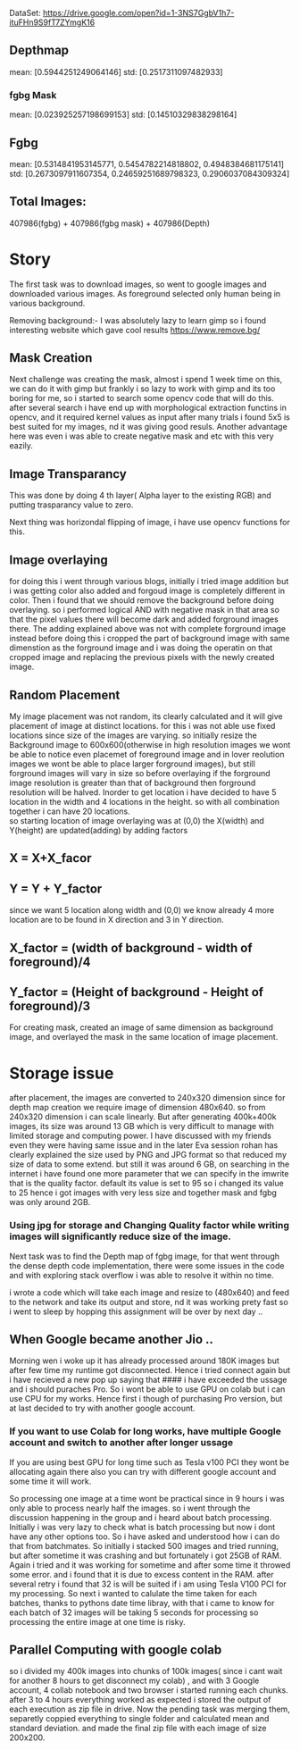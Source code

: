 
DataSet: https://drive.google.com/open?id=1-3NS7GgbV1h7-ituFHn9S9fT7ZYmgK16

## Depthmap

mean: [0.5944251249064146] 
std: [0.2517311097482933]

### fgbg Mask

mean: [0.023925257198699153] 
std: [0.14510329838298164]

## Fgbg

mean: [0.5314841953145771, 0.5454782214818802, 0.4948384681175141] 
std: [0.2673097911607354, 0.24659251689798323, 0.2906037084309324]

## Total Images:

407986(fgbg) + 407986(fgbg mask) + 407986(Depth)

Story
===========================================================================================================

The first task was to download images, so went to google images and downloaded various images. As foreground selected only human being in various background.

Removing background:- I was absolutely lazy to learn gimp so i found interesting website which gave cool results https://www.remove.bg/

## Mask Creation
Next challenge was creating the mask, almost i spend 1 week time on this, we can do it with gimp but frankly i so lazy to work with gimp and its too boring for me, so i started to search some opencv code that will do this. after several search i have end up with morphological extraction functins in opencv, and it required kernel values as input after many trials i found 5x5 is best suited for my images, nd it was giving good resuls. Another advantage here was even i was able to create negative mask and etc with this very eazily.

## Image Transparancy
This was done by doing 4 th layer( Alpha layer to the existing RGB) and putting trasparancy value to zero.

Next thing was horizondal flipping of image, i have use opencv functions for this. 

## Image overlaying 
for doing this i went through various blogs, initially i tried image addition but i was getting color also added and forgoud image is completely different in color. Then i found that we should remove the background before doing overlaying. so i performed logical AND with negative mask in that area so that the pixel values there will become dark and added forground images there. The adding explained above was not with complete forground image instead before doing this i cropped the part of background image with same dimenstion as the forground image and i was doing the operatin on that cropped image and replacing the previous pixels with the newly created image.

## Random Placement
My image placement was not random, its clearly calculated and it will give placement of image at distinct locations. for this i was not able use fixed locations since size of the images are varying. so initially resize the Background image to 600x600(otherwise in high resolution images we wont be able to notice even placemet of foreground image and in lover reolution images we wont be able to place larger forground images), but still forground images will vary in size so before overlaying if the forground image resolution is greater than that of background then forground resolution will be halved. Inorder to get location i have decided to have 5 location in the width and 4 locations in the height. so with all combination together i can have 20 locations.  
so starting location of image overlaying was at (0,0) the X(width) and Y(height) are updated(adding) by adding factors
 ## X = X+X_facor 
 ## Y = Y + Y_factor
  
  since we want 5 location along width and (0,0) we know already 4 more location are to be found in X direction and 3 in Y direction.
  ## X_factor = (width of background - width of foreground)/4
  ## Y_factor = (Height of background - Height of foreground)/3
  
  
For creating mask, created an image of same dimension as background image, and overlayed the mask in the same location of image placement.

# Storage issue
after placement, the images are converted to 240x320 dimension since for depth map creation we require image of dimension 480x640. so from 240x320 dimension i can scale linearly. But after generating 400k+400k images, its size was around 13 GB which is very difficult to manage with limited storage and computing power. I have discussed with my friends even they were having same issue and in the later Eva session rohan has clearly explained the size used by PNG and JPG format so that reduced my size of data to some extend. but still it was around 6 GB, on searching in the internet i have found one more parameter that we can specify in the imwrite that is the quality factor. default its value is set to 95 so i changed its value to 25 hence i got images with very less size and together mask and fgbg was only around 2GB.

### Using jpg for storage and Changing Quality factor while writing images will significantly reduce size of the image.

Next task was to find the Depth map of fgbg image, for that went through the dense depth code implementation, there were some issues in the code and with exploring stack overflow i was able to resolve it within no time.

i wrote a code which will take each image and resize to (480x640) and feed to the network and take its output and store, nd it was working prety fast so i went to sleep by hopping this assignment will be over by next day ..

## When Google became another Jio ..
Morning wen i woke up it has already processed around 180K images but after few time my runtime got disconnected. Hence i tried connect again but i have recieved a new pop up saying that #### i have exceeded the ussage and i should puraches Pro.
So i wont be able to use GPU on colab but i can use CPU for my works. Hence first i though of purchasing Pro version, but at last decided to try with another google account. 
### If you want to use Colab for long works, have multiple Google account and switch to another after longer ussage
If you are using best GPU for long time such as Tesla v100 PCI they wont be allocating again there also you can try with different google account and some time it will work.

So processing one image at a time wont be practical since in 9 hours i was only able to process nearly half the images. so i went through the discussion happening in the group and i heard about batch processing. Initially i was very lazy to check what is batch processing but now i dont have any other options too. So i have asked and understood how i can do that from batchmates. So initially i stacked 500 images and tried running, but after sometime it was crashing and but fortunately i got 25GB of RAM. Again i tried and it was working for sometime and after some time it throwed some error. and i found that it is due to excess content in the RAM. after several retry i  found that 32 is will be suited if i am using Tesla V100 PCI for my processing. So next i wanted to calulate the time taken for each batches, thanks to pythons date time libray, with that i came to know for each batch of 32 images will be taking 5 seconds for processing so processing the entire image at one time is risky.

## Parallel Computing with google colab
so i divided my 400k images into chunks of 100k images( since i cant wait for another 8 hours to get disconnect my colab) , and with 3 Google account, 4 collab notebook and two browser i started running each chunks. after 3 to 4 hours everything worked as expected i stored the output of each execution as zip file in drive. Now the pending task was merging them, separetly coppied everything to single folder and calculated mean and standard deviation. and made the final zip file with each image of size 200x200. 



